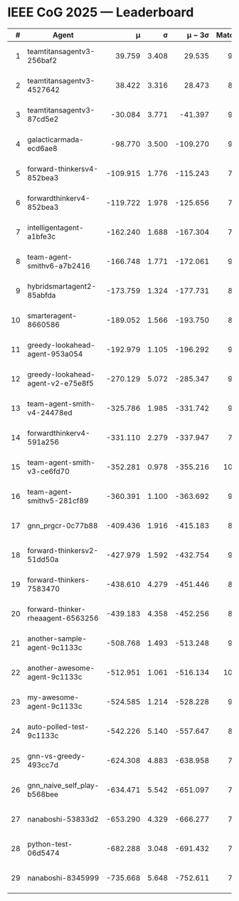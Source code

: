 # IEEE CoG 2025 — Leaderboard

| # | Agent | μ | σ | μ − 3σ | Matches | Updated |
|---:|---|---:|---:|---:|---:|---|
| 1 | teamtitansagentv3-256baf2 | 39.759 | 3.408 | 29.535 | 9620 | 2025-08-20 18:09 |
| 2 | teamtitansagentv3-4527642 | 38.422 | 3.316 | 28.473 | 8894 | 2025-08-20 18:09 |
| 3 | teamtitansagentv3-87cd5e2 | -30.084 | 3.771 | -41.397 | 9906 | 2025-08-20 18:09 |
| 4 | galacticarmada-ecd6ae8 | -98.770 | 3.500 | -109.270 | 9360 | 2025-08-20 18:09 |
| 5 | forward-thinkersv4-852bea3 | -109.915 | 1.776 | -115.243 | 7737 | 2025-08-20 18:09 |
| 6 | forwardthinkerv4-852bea3 | -119.722 | 1.978 | -125.656 | 7471 | 2025-08-20 18:09 |
| 7 | intelligentagent-a1bfe3c | -162.240 | 1.688 | -167.304 | 7696 | 2025-08-20 18:09 |
| 8 | team-agent-smithv6-a7b2416 | -166.748 | 1.771 | -172.061 | 9140 | 2025-08-20 18:09 |
| 9 | hybridsmartagent2-85abfda | -173.759 | 1.324 | -177.731 | 8580 | 2025-08-20 18:09 |
| 10 | smarteragent-8660586 | -189.052 | 1.566 | -193.750 | 8167 | 2025-08-20 18:09 |
| 11 | greedy-lookahead-agent-953a054 | -192.979 | 1.105 | -196.292 | 9138 | 2025-08-20 18:09 |
| 12 | greedy-lookahead-agent-v2-e75e8f5 | -270.129 | 5.072 | -285.347 | 9278 | 2025-08-20 18:09 |
| 13 | team-agent-smith-v4-24478ed | -325.786 | 1.985 | -331.742 | 9882 | 2025-08-20 18:09 |
| 14 | forwardthinkerv4-591a256 | -331.110 | 2.279 | -337.947 | 7881 | 2025-08-20 18:09 |
| 15 | team-agent-smith-v3-ce6fd70 | -352.281 | 0.978 | -355.216 | 10242 | 2025-08-20 18:09 |
| 16 | team-agent-smithv5-281cf89 | -360.391 | 1.100 | -363.692 | 9840 | 2025-08-20 18:09 |
| 17 | gnn_prgcr-0c77b88 | -409.436 | 1.916 | -415.183 | 8430 | 2025-08-20 18:09 |
| 18 | forward-thinkersv2-51dd50a | -427.979 | 1.592 | -432.754 | 9606 | 2025-08-20 18:09 |
| 19 | forward-thinkers-7583470 | -438.610 | 4.279 | -451.446 | 8600 | 2025-08-20 18:09 |
| 20 | forward-thinker-rheaagent-6563256 | -439.183 | 4.358 | -452.256 | 8646 | 2025-08-20 18:09 |
| 21 | another-sample-agent-9c1133c | -508.768 | 1.493 | -513.248 | 9280 | 2025-08-20 18:09 |
| 22 | another-awesome-agent-9c1133c | -512.951 | 1.061 | -516.134 | 10080 | 2025-08-20 18:09 |
| 23 | my-awesome-agent-9c1133c | -524.585 | 1.214 | -528.228 | 9740 | 2025-08-20 18:09 |
| 24 | auto-polled-test-9c1133c | -542.226 | 5.140 | -557.647 | 8800 | 2025-08-20 18:09 |
| 25 | gnn-vs-greedy-493cc7d | -624.308 | 4.883 | -638.958 | 7400 | 2025-08-20 18:09 |
| 26 | gnn_naive_self_play-b568bee | -634.471 | 5.542 | -651.097 | 7660 | 2025-08-20 18:09 |
| 27 | nanaboshi-53833d2 | -653.290 | 4.329 | -666.277 | 7340 | 2025-08-20 18:09 |
| 28 | python-test-06d5474 | -682.288 | 3.048 | -691.432 | 7560 | 2025-08-20 18:09 |
| 29 | nanaboshi-8345999 | -735.668 | 5.648 | -752.611 | 7930 | 2025-08-20 18:09 |
